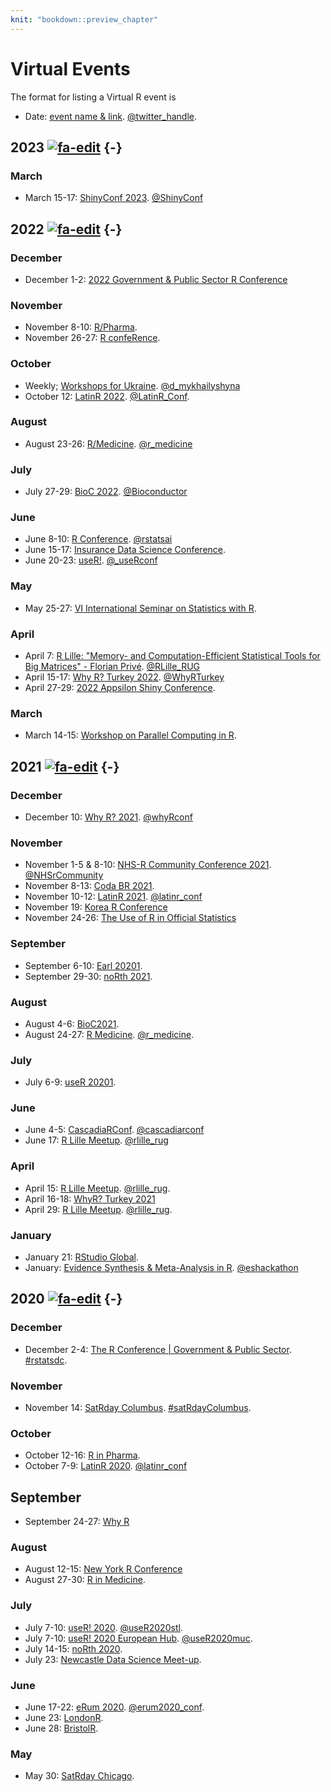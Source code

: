 ```yaml
---
knit: "bookdown::preview_chapter"
---
```


# Virtual Events

The format for listing a Virtual R event is

  * Date: [event name & link](http://www.example.com). [\@twitter_handle](https://twitter.com/twitter_handle).

## 2023 <a href="https://github.com/jumpingrivers/meetingsR/blob/main/04-virtual.Rmd" class = "h2-side-link"><img src="https://bit.ly/2RRirG7" alt="fa-edit" class="edit"></a> {-}

### March

  * March 15-17: [ShinyConf 2023](https://shinyconf.com/). [\@ShinyConf](https://twitter.com/ShinyConf)

## 2022 <a href="https://github.com/jumpingrivers/meetingsR/blob/main/04-virtual.Rmd" class = "h2-side-link"><img src="https://bit.ly/2RRirG7" alt="fa-edit" class="edit"></a> {-}

### December

  * December 1-2: [2022 Government & Public Sector R Conference](https://rstats.ai/gov/?utm_source=landeranalytics&utm_medium=email&utm_campaign=on_sale_now_government_public_sector_r_conference&utm_term=2022-09-22)

### November

  * November 8-10: [R/Pharma](https://rinpharma.com/). 
  * November 26-27: [R confeRence](https://www.r-conference.com/). 

### October 

  * Weekly; [Workshops for Ukraine](https://sites.google.com/view/dariia-mykhailyshyna/main/r-workshops-for-ukraine). [\@d_mykhailyshyna](https://twitter.com/d_mykhailyshyna)
  * October 12: [LatinR 2022](https://www.eventbrite.cl/e/latinr-2022-conferencia-latinoamericana-sobre-uso-de-r-en-id-tickets-431621390197). [\@LatinR_Conf](https://twitter.com/LatinR_Conf).

### August

  * August 23-26: [R/Medicine](https://events.linuxfoundation.org/r-medicine/). [\@r_medicine](https://twitter.com/r_medicine?lang=en)

### July

  * July 27-29: [BioC 2022](https://bioc2022.bioconductor.org/). [\@Bioconductor](https://twitter.com/Bioconductor)

### June

  * June 8-10: [R Conference](https://rstats.ai/nyr/). [\@rstatsai](https://twitter.com/rstatsai)
  * June 15-17: [Insurance Data Science Conference](https://insurancedatascience.org/).
  * June 20-23: [useR!](https://user2022.r-project.org/). [\@_useRconf](https://twitter.com/_useRconf)
  
### May

  * May 25-27: [VI International Seminar on Statistics with R](http://ser.uff.br/).
  
### April

  * April 7: [R Lille: "Memory- and Computation-Efficient Statistical Tools for Big Matrices" - Florian Privé](https://www.meetup.com/R-Lille/events/284358899/). [\@RLille_RUG](https://twitter.com/RLille_RUG)
  * April 15-17: [Why R? Turkey 2022](https://whyr.pl/2022/turkey/en/). [\@WhyRTurkey](https://twitter.com/WhyRTurkey)
  * April 27-29: [2022 Appsilon Shiny Conference](https://appsilon.com/2022-appsilon-shiny-conference/).
  
### March

  * March 14-15: [Workshop on Parallel Computing in R](https://warwick.ac.uk/research/rtp/sc/sulis/events/parallelr/).

## 2021 <a href="https://github.com/jumpingrivers/meetingsR/blob/main/04-virtual.Rmd" class = "h2-side-link"><img src="https://bit.ly/2RRirG7" alt="fa-edit" class="edit"></a> {-}

### December

  * December 10: [Why R? 2021](http://2021.whyr.pl/). [\@whyRconf](https://twitter.com/whyrconf)

### November

  * November 1-5 & 8-10: [NHS-R Community Conference 2021](https://nhsrcommunity.com/nhs-r-community-conference-2021/). [\@NHSrCommunity](https://twitter.com/NHSrCommunity)
  * November 8-13: [Coda BR 2021](https://escoladedados.org/coda2021/).
  * November 10-12: [LatinR 2021](https://latin-r.com/en). [\@latinr_conf](https://twitter.com/latinr_conf)
  * November 19: [Korea R Conference](https://use-r.kr/)
  * November 24-26: [The Use of R in Official Statistics](https://r-project.ro/conference2021.html)

### September

  * September 6-10: [Earl 20201](https://info.mango-solutions.com/earl-2021).
  * September 29-30: [noRth 2021](https://rnorthconference.github.io/).

### August

   * August 4-6: [BioC2021](https://bioc2021.bioconductor.org/).
   * August 24-27: [R Medicine](https://events.linuxfoundation.org/r-medicine/). [\@r_medicine](https://twitter.com/r_medicine).

### July

  * July 6-9: [useR 20201](https://user2021.r-project.org/).

### June

  * June 4-5: [CascadiaRConf](https://cascadiarconf.com/). [\@cascadiarconf](https://twitter.com/cascadiarconf)
  * June 17: [R Lille Meetup](https://www.meetup.com/R-Lille/events/277902715/). [\@rlille_rug](https://twitter.com/rlille_rug)
  
### April

  * April 15: [R Lille Meetup](https://www.meetup.com/R-Lille/events/277031496/). [\@rlille_rug](https://twitter.com/rlille_rug).
  * April 16-18: [WhyR? Turkey 2021](http://whyr.pl/2021/turkey/)
  * April 29: [R Lille Meetup](https://www.meetup.com/R-Lille/events/277132394/). [\@rlille_rug](https://twitter.com/rlille_rug).

### January
  
  * January 21: [RStudio Global](https://rstudio.com/conference/).
  * January: [Evidence Synthesis & Meta-Analysis in R](https://www.eshackathon.org/events/2021-01-ESMAR.html). [\@eshackathon](https://twitter.com/eshackathon)

## 2020 <a href="https://github.com/jumpingrivers/meetingsR/blob/main/04-virtual.Rmd" class = "h2-side-link"><img src="https://bit.ly/2RRirG7" alt="fa-edit" class="edit"></a> {-}

### December

  * December 2-4: [The R Conference | Government & Public Sector](https://rstats.ai/gov/). [#rstatsdc](https://twitter.com/search?q=%23rstatsdc&src=typed_query).

### November

  * November 14: [SatRday Columbus](https://columbus2020.satrdays.org/). [#satRdayColumbus](https://twitter.com/search?q=%23satRdayColumbus&src=typed_query).

### October

  * October 12-16: [R in Pharma](https://rinpharma.com/).
  * October 7-9: [LatinR 2020](https://github.com/LatinR/presentaciones-LatinR2020). [\@latinr_conf](https://twitter.com/latinr_conf)

## September

  * September 24-27: [Why R](https://2020.whyr.pl/)

### August
  
  * August 12-15: [New York R Conference](https://rstats.ai/nyr/)
  * August 27-30: [R in Medicine](https://events.linuxfoundation.org/r-medicine/).

### July

  * July 7-10: [useR! 2020](https://user2020.r-project.org/). [\@useR2020stl](https://twitter.com/useR2020stl).
  * July 7-10: [useR! 2020 European Hub](https://user2020muc.r-project.org/). [\@useR2020muc](https://twitter.com/useR2020muc).
  * July 14-15: [noRth 2020](https://rnorthconference.github.io/).
  * July 23: [Newcastle Data Science Meet-up](https://www.meetup.com/Newcastle-Upon-Tyne-Data-Science-Meetup/events/271494400/).

### June

  * June 17-22: [eRum 2020](http://2020.erum.io/). [\@erum2020_conf](https://twitter.com/erum2020_conf).
  * June 23: [LondonR](https://mango-solutions.zoom.us/meeting/register/tJAtfuGsqjgiHtCTMIp4hgGHQTvfK8kD1kiU).
  * June 28: [BristolR](https://www.meetup.com/Bristol-R-User-Group/events/271309225/).

### May

  * May 30: [SatRday Chicago](https://chicago2020.satrdays.org).
